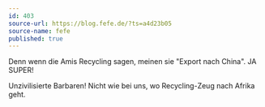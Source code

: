 ```yaml
---
id: 403
source-url: https://blog.fefe.de/?ts=a4d23b05
source-name: fefe
published: true
---
```

Denn wenn die Amis Recycling sagen, meinen sie "Export nach China". JA SUPER!

Unzivilisierte Barbaren! Nicht wie bei uns, wo Recycling-Zeug nach Afrika geht.
